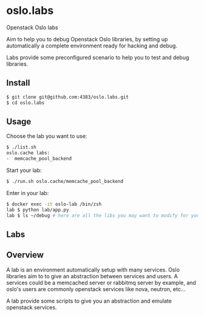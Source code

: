 # oslo.labs

Openstack Oslo labs

Aim to help you to debug Openstack Oslo libraries, by setting up
automatically a complete environment ready for hacking and debug.

Labs provide some preconfigured scenario to help you to test and debug
libraries.

## Install

```sh
$ git clone git@github.com:4383/oslo.labs.git
$ cd oslo.labs
```
## Usage

Choose the lab you want to use:

```sh
$ ./list.sh
oslo.cache labs:
-  memcache_pool_backend
```

Start your lab:

```sh
$ ./run.sh oslo.cache/memcache_pool_backend
```

Enter in your lab:
```sh
$ docker exec -it oslo-lab /bin/zsh
lab $ python lab/app.py
lab $ ls ~/debug # here are all the libs you may want to modify for your tests
```

## Labs

## Overview

A lab is an environment automatically setup with many services.
Oslo libraries aim to to give an abstraction between services and users.
A services could be a memcached server or rabbitmq server by example, and
oslo's users are commonly openstack services like nova, neutron, etc...

A lab provide some scripts to give you an abstraction and emulate openstack
services.
